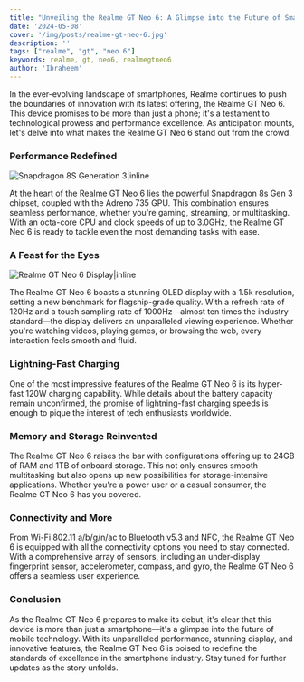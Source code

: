 ```yaml
---
title: "Unveiling the Realme GT Neo 6: A Glimpse into the Future of Smartphones"
date: '2024-05-08'
cover: '/img/posts/realme-gt-neo-6.jpg'
description: ''
tags: ["realme", "gt", "neo 6"]
keywords: realme, gt, neo6, realmegtneo6
author: 'Ibraheem'
---
```


In the ever-evolving landscape of smartphones, Realme continues to push the boundaries of innovation with its latest offering, the Realme GT Neo 6. This device promises to be more than just a phone; it's a testament to technological prowess and performance excellence. As anticipation mounts, let's delve into what makes the Realme GT Neo 6 stand out from the crowd.

### Performance Redefined

![Snapdragon 8S Generation 3|inline ](/img/posts/snapdragon-8s-gen-3.jpg)

At the heart of the Realme GT Neo 6 lies the powerful Snapdragon 8s Gen 3 chipset, coupled with the Adreno 735 GPU. This combination ensures seamless performance, whether you're gaming, streaming, or multitasking. With an octa-core CPU and clock speeds of up to 3.0GHz, the Realme GT Neo 6 is ready to tackle even the most demanding tasks with ease.

### A Feast for the Eyes

![Realme GT Neo 6 Display|inline ](/img/posts/realme-gt-neo-6-display.jpeg)

The Realme GT Neo 6 boasts a stunning OLED display with a 1.5k resolution, setting a new benchmark for flagship-grade quality. With a refresh rate of 120Hz and a touch sampling rate of 1000Hz—almost ten times the industry standard—the display delivers an unparalleled viewing experience. Whether you're watching videos, playing games, or browsing the web, every interaction feels smooth and fluid.

### Lightning-Fast Charging

One of the most impressive features of the Realme GT Neo 6 is its hyper-fast 120W charging capability. While details about the battery capacity remain unconfirmed, the promise of lightning-fast charging speeds is enough to pique the interest of tech enthusiasts worldwide.

### Memory and Storage Reinvented

The Realme GT Neo 6 raises the bar with configurations offering up to 24GB of RAM and 1TB of onboard storage. This not only ensures smooth multitasking but also opens up new possibilities for storage-intensive applications. Whether you're a power user or a casual consumer, the Realme GT Neo 6 has you covered.

### Connectivity and More

From Wi-Fi 802.11 a/b/g/n/ac to Bluetooth v5.3 and NFC, the Realme GT Neo 6 is equipped with all the connectivity options you need to stay connected. With a comprehensive array of sensors, including an under-display fingerprint sensor, accelerometer, compass, and gyro, the Realme GT Neo 6 offers a seamless user experience.

### Conclusion

As the Realme GT Neo 6 prepares to make its debut, it's clear that this device is more than just a smartphone—it's a glimpse into the future of mobile technology. With its unparalleled performance, stunning display, and innovative features, the Realme GT Neo 6 is poised to redefine the standards of excellence in the smartphone industry. Stay tuned for further updates as the story unfolds.